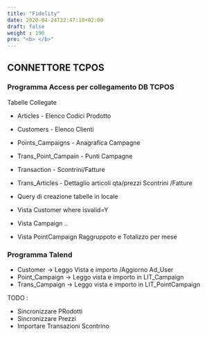 ```yaml
---
title: "Fidelity"
date: 2020-04-24T22:47:10+02:00
draft: false
weight : 190
pre: "<b> </b>"
---
```



## CONNETTORE TCPOS 

### Programma Access per collegamento DB TCPOS
Tabelle Collegate
- Articles             - Elenco Codici Prodotto
- Customers            - Elenco Clienti 
- Points_Campaigns     - Anagrafica Campagne 
- Trans_Point_Campain  - Punti Campagne
- Transaction          - Scontrini/Fatture
- Trans_Articles       - Dettaglio articoli qta/prezzi Scontrini /Fatture

- Query di creazione tabelle in locale
- Vista Customer  where isvalid=Y
- Vista Campaign  ..
- Vista PointCampaign  Raggruppoto e Totalizzo per mese

### Programma Talend

- Customer        -> Leggo Vista e importo /Aggiorno Ad_User   
- Point_Campaign  -> Leggo vista e importo in LIT_Campaign
- Trans_Campaign  -> Leggo vista e importo in LIT_PointCampaign

TODO :
- Sincronizzare PRodotti
- Sincronizzare Prezzi
- Importare Transazioni Scontrino




